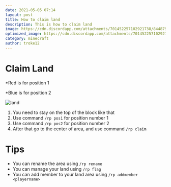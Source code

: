 ```yaml
---
date: 2021-05-05 07:14
layout: post
title: How to claim land
description: This is how to claim land
image: https://cdn.discordapp.com/attachments/701452257102921738/844879687649722378/tutorial-claim-land.png
optimized_image: https://cdn.discordapp.com/attachments/701452257102921738/844879687649722378/tutorial-claim-land.png
category: minecraft
author: troke12
---
```


# Claim Land

*Red is for position 1

*Blue is for position 2

![land](https://cdn.discordapp.com/attachments/836763072924352522/839296329045770241/unknown.png)

1. You need to stay on the top of the block like that
2. Use command `/rp pos1` for position number 1
3. Use command `/rp pos2` for position number 2
4. After that go to the center of area, and use command `/rp claim`

# Tips
- You can rename the area using `/rp rename`
- You can manage your land using `/rp flag`
- You can add member to your land area using `/rp addmember <playername>`
